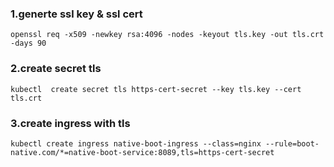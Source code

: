### 1.generte ssl key & ssl cert
``
openssl req -x509 -newkey rsa:4096 -nodes -keyout tls.key -out tls.crt -days 90
``
### 2.create secret tls
``
kubectl  create secret tls https-cert-secret --key tls.key --cert tls.crt
``
### 3.create ingress with tls
``
kubectl create ingress native-boot-ingress --class=nginx --rule=boot-native.com/*=native-boot-service:8089,tls=https-cert-secret
``
